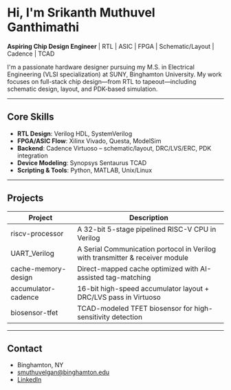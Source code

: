 # Hi, I'm Srikanth Muthuvel Ganthimathi

**Aspiring Chip Design Engineer** | RTL | ASIC | FPGA | Schematic/Layout | Cadence | TCAD

I'm a passionate hardware designer pursuing my M.S. in Electrical Engineering (VLSI specialization) at SUNY, Binghamton University. My work focuses on full-stack chip design—from RTL to tapeout—including schematic design, layout, and PDK-based simulation.

---

## Core Skills
- **RTL Design**: Verilog HDL, SystemVerilog
- **FPGA/ASIC Flow**: Xilinx Vivado, Questa, ModelSim
- **Backend**: Cadence Virtuoso – schematic/layout, DRC/LVS/ERC, PDK integration
- **Device Modeling**: Synopsys Sentaurus TCAD
- **Scripting & Tools**: Python, MATLAB, Unix/Linux

---

## Projects
| Project | Description |
|--------|-------------|
| riscv-processor | A 32-bit 5-stage pipelined RISC-V CPU in Verilog |
| UART_Verilog | A Serial Communication portocol in Verilog with transmitter & receiver module |
| cache-memory-design | Direct-mapped cache optimized with AI-assisted tag-matching |
| accumulator-cadence | 16-bit high-speed accumulator layout + DRC/LVS pass in Virtuoso |
| biosensor-tfet | TCAD-modeled TFET biosensor for high-sensitivity detection |

---

## Contact
- Binghamton, NY
- smuthuvelgan@binghamton.edu
- [LinkedIn](https://www.linkedin.com/in/srikanth9503)
